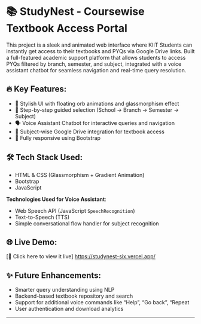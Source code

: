 # 📚 StudyNest - Coursewise Textbook Access Portal

This project is a sleek and animated web interface where KIIT Students can instantly get access to their textbooks and PYQs via Google Drive links. 
Built a full-featured academic support platform that allows students to access PYQs filtered by branch, semester, and subject, integrated with a voice assistant chatbot for seamless navigation and real-time query resolution.


## 🔥 Key Features:

- 🎨 Stylish UI with floating orb animations and glassmorphism effect
- 👣 Step-by-step guided selection (School → Branch → Semester → Subject)
- 🗣️ Voice Assistant Chatbot for interactive queries and navigation
- 📂 Subject-wise Google Drive integration for textbook access
- 🚀 Fully responsive using Bootstrap

## 🛠️ Tech Stack Used:

- HTML & CSS (Glassmorphism + Gradient Animation)
- Bootstrap 
- JavaScript

**Technologies Used for Voice Assistant**:
- Web Speech API (JavaScript `SpeechRecognition`)
- Text-to-Speech (TTS)
- Simple conversational flow handler for subject recognition 


## 🌐 Live Demo:

[🔗 Click here to view it live] https://studynest-six.vercel.app/


## ✨ Future Enhancements:
- Smarter query understanding using NLP
- Backend-based textbook repository and search
- Support for additional voice commands like “Help”, “Go back”, “Repeat
- User authentication and download analytics

---



